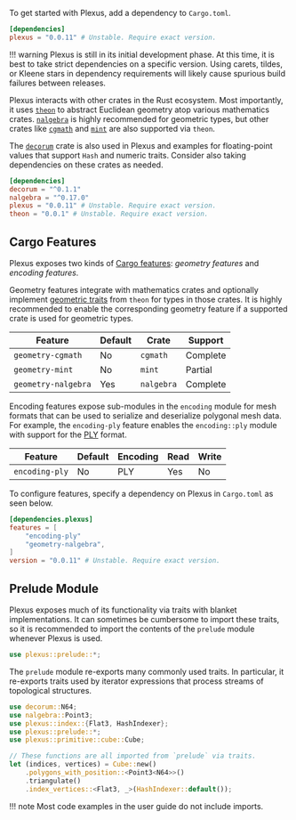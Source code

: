 To get started with Plexus, add a dependency to `Cargo.toml`.

```toml
[dependencies]
plexus = "0.0.11" # Unstable. Require exact version.
```

!!! warning
    Plexus is still in its initial development phase. At this time, it is best
    to take strict dependencies on a specific version. Using carets, tildes, or
    Kleene stars in dependency requirements will likely cause spurious build
    failures between releases.

Plexus interacts with other crates in the Rust ecosystem. Most importantly, it
uses [`theon`](https://crates.io/crates/theon) to abstract Euclidean geometry
atop various mathematics crates.
[`nalgebra`](https://crates.io/crates/nalgebra) is highly recommended for
geometric types, but other crates like
[`cgmath`](https://crates.io/crates/cgmath) and
[`mint`](https://crates.io/crates/mint) are also supported via `theon`.

The [`decorum`](https://crates.io/crates/decorum) crate is also used in Plexus
and examples for floating-point values that support `Hash` and numeric traits.
Consider also taking dependencies on these crates as needed.


```toml
[dependencies]
decorum = "^0.1.1"
nalgebra = "^0.17.0"
plexus = "0.0.11" # Unstable. Require exact version.
theon = "0.0.1" # Unstable. Require exact version.
```

## Cargo Features

Plexus exposes two kinds of [Cargo
features](https://doc.rust-lang.org/cargo/reference/manifest.html#the-features-section):
_geometry features_ and _encoding features_.

Geometry features integrate with mathematics crates and optionally implement
[geometric traits](../geometry) from `theon` for types in those crates. It is
highly recommended to enable the corresponding geometry feature if a supported
crate is used for geometric types.

| Feature             | Default | Crate      | Support  |
|---------------------|---------|------------|----------|
| `geometry-cgmath`   | No      | `cgmath`   | Complete |
| `geometry-mint`     | No      | `mint`     | Partial  |
| `geometry-nalgebra` | Yes     | `nalgebra` | Complete |

Encoding features expose sub-modules in the `encoding` module for mesh formats
that can be used to serialize and deserialize polygonal mesh data. For example,
the `encoding-ply` feature enables the `encoding::ply` module with support for
the [PLY](https://en.wikipedia.org/wiki/ply_(file_format)) format.

| Feature        | Default | Encoding | Read | Write |
|----------------|---------|----------|------|-------|
| `encoding-ply` | No      | PLY      | Yes  | No    |

To configure features, specify a dependency on Plexus in `Cargo.toml` as seen
below.

```toml
[dependencies.plexus]
features = [
    "encoding-ply"
    "geometry-nalgebra",
]
version = "0.0.11" # Unstable. Require exact version.
```

## Prelude Module

Plexus exposes much of its functionality via traits with blanket
implementations. It can sometimes be cumbersome to import these traits, so it is
recommended to import the contents of the `prelude` module whenever Plexus is
used.

```rust
use plexus::prelude::*;
```

The `prelude` module re-exports many commonly used traits. In particular, it
re-exports traits used by iterator expressions that process streams of
topological structures.

```rust hl_lines="4"
use decorum::N64;
use nalgebra::Point3;
use plexus::index::{Flat3, HashIndexer};
use plexus::prelude::*;
use plexus::primitive::cube::Cube;

// These functions are all imported from `prelude` via traits.
let (indices, vertices) = Cube::new()
    .polygons_with_position::<Point3<N64>>()
    .triangulate()
    .index_vertices::<Flat3, _>(HashIndexer::default());
```

!!! note
    Most code examples in the user guide do not include imports.
